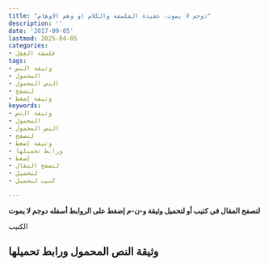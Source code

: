 ```yaml
---
title: "دوجم لا يموت، عقيدة الفلسفة والكلام او وهم الاوهام"
description: ''
date: '2017-09-05'
lastmod: 2025-04-05
categories:
- فلسفة العقل
tags:
- وثيقة النص
- المحمول
- النص المحمول
- لتصفح
- وثيقة إضغط
keywords:
- وثيقة النص
- المحمول
- النص المحمول
- لتصفح
- وثيقة إضغط
- ورابط تحميلها
- إضغط
- لتصفح المقال
- لتحميل
- كتيب لتحميل

---
```

**لتصفح المقال في كتيب أو لتحميل وثيقة و-ن-م إضغط على الروابط أسفله** **دوجم لا يموت**

الكتيب

## وثيقة النص المحمول ورابط تحميلها

###
